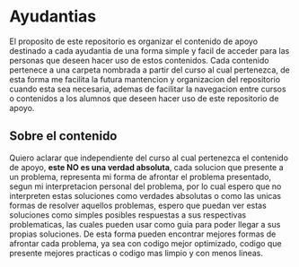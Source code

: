 # Ayudantias

El proposito de este repositorio es organizar el contenido de apoyo destinado a cada ayudantia de una forma simple y facil de acceder para las personas que deseen hacer uso de estos contenidos. Cada contenido pertenece a una carpeta nombrada a partir del curso al cual pertenezca, de esta forma me facilita la futura mantencion y organizacion del repositorio cuando esta sea necesaria, ademas de facilitar la navegacion entre cursos o contenidos a los alumnos que deseen hacer uso de este repositorio de apoyo.

## Sobre el contenido

Quiero aclarar que independiente del curso al cual pertenezca el contenido de apoyo, **este __NO__ es una verdad absoluta**, cada solucion que presente a un problema, representa mi forma de afrontar el problema presentado, segun mi interpretacion personal del problema, por lo cual espero que no interpreten estas soluciones como verdades absolutas o como las unicas formas de resolver aquellos problemas, espero que puedan ver estas soluciones como simples posibles respuestas a sus respectivas problematicas, las cuales pueden usar como guia para poder llegar a sus propias soluciones. De esta forma pueden encontrar mejores formas de afrontar cada problema, ya sea con codigo mejor optimizado, codigo que presente mejores practicas o codigo mas limpio y con menos lineas.
